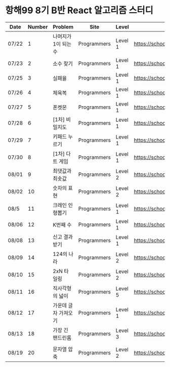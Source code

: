 # 항해99 8기 B반 React 알고리즘 스터디

|Date|Number|Problem|Site|Level|Link|
|---|--|-----|---|---|---|
|07/22|1|나머지가 1이 되는 수|Programmers|Level 1|https://school.programmers.co.kr/learn/courses/30/lessons/87389|
|07/23|2|소수 찾기|Programmers|Level 1|https://school.programmers.co.kr/learn/courses/30/lessons/12921|
|07/25|3|실패율|Programmers|Level 1|https://school.programmers.co.kr/learn/courses/30/lessons/42889|
|07/26|4|체육복|Programmers|Level 1|https://school.programmers.co.kr/learn/courses/30/lessons/42862|
|07/27|5|폰켓몬|Programmers|Level 1|https://school.programmers.co.kr/learn/courses/30/lessons/1845|
|07/28|6|[1차] 비밀지도|Programmers|Level 1|https://school.programmers.co.kr/learn/courses/30/lessons/17681|
|07/29|7|키패드 누르기|Programmers|Level 1|https://school.programmers.co.kr/learn/courses/30/lessons/67256|
|07/30|8|[1차] 다트 게임|Programmers|Level 1|https://school.programmers.co.kr/learn/courses/30/lessons/17682|
|08/01|9|최댓값과 최솟값|Programmers|Level 2|https://school.programmers.co.kr/learn/courses/30/lessons/12939|
|08/02|10|숫자의 표현|Programmers|Level 2|https://school.programmers.co.kr/learn/courses/30/lessons/12924|
|08/5|11|크레인 인형뽑기|Programmers|Level 1|https://school.programmers.co.kr/learn/courses/30/lessons/64061|
|08/06|12|K번째 수|Programmers|Level 1|https://school.programmers.co.kr/learn/courses/30/lessons/42748|
|08/08|13|신고 결과 받기|Programmers|Level 1|https://school.programmers.co.kr/learn/courses/30/lessons/92334|
|08/09|14|124의 나라|Programmers|Level 2|https://school.programmers.co.kr/learn/courses/30/lessons/12899|
|08/10|15|2xN 타일링|Programmers|Level 2|https://school.programmers.co.kr/learn/courses/30/lessons/12900|
|08/11|16|직사각형의 넓이|Programmers|Level 5|https://school.programmers.co.kr/learn/courses/30/lessons/12974|
|08/12|17|가운데 글자 가져오기|Programmers|Level 1|https://school.programmers.co.kr/learn/courses/30/lessons/12903|
|08/13|18|가장 긴 팬드린롬|Programmers|Level 3|https://school.programmers.co.kr/learn/courses/30/lessons/12904|
|||||||
|08/19|20|문자열 압축|Programmers|Level 2|https://school.programmers.co.kr/learn/courses/30/lessons/60057|